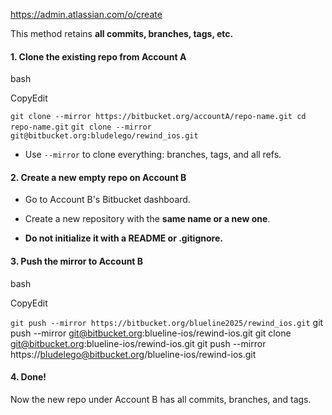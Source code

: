 https://admin.atlassian.com/o/create

This method retains **all commits, branches, tags, etc.**

#### 1\. **Clone the existing repo from Account A**

bash

CopyEdit

`git clone --mirror https://bitbucket.org/accountA/repo-name.git cd repo-name.git`
`git clone --mirror git@bitbucket.org:bludelego/rewind_ios.git`

- Use `--mirror` to clone everything: branches, tags, and all refs.
    

#### 2\. **Create a new empty repo on Account B**

- Go to Account B's Bitbucket dashboard.
    
- Create a new repository with the **same name or a new one**.
    
- **Do not initialize it with a README or .gitignore.**
    

#### 3\. **Push the mirror to Account B**

bash

CopyEdit

`git push --mirror https://bitbucket.org/blueline2025/rewind_ios.git`
git push --mirror git@bitbucket.org:blueline-ios/rewind-ios.git
git clone git@bitbucket.org:blueline-ios/rewind-ios.git
git push --mirror https://bludelego@bitbucket.org/blueline-ios/rewind-ios.git

#### 4\. **Done!**

Now the new repo under Account B has all commits, branches, and tags.

